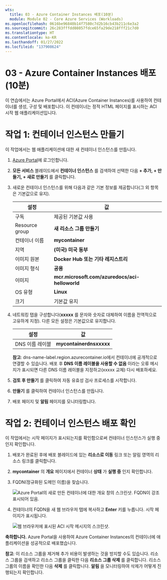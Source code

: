 ```yaml
---
wts:
  title: 03 - Azure Container Instances 배포(10분)
  module: Module 02 - Core Azure Services (Workloads)
ms.openlocfilehash: 0616be96840b14f7580c7d2b16cb43b211c6e3a2
ms.sourcegitcommit: 26c283fffdd08057fdce65fa29de218fff21c7d0
ms.translationtype: HT
ms.contentlocale: ko-KR
ms.lasthandoff: 01/27/2022
ms.locfileid: "137908624"
---
```

# <a name="03---deploy-azure-container-instances-10-min"></a>03 - Azure Container Instances 배포(10분)

이 연습에서는 Azure Portal에서 ACI(Azure Container Instances)를 사용하여 컨테이너를 생성, 구성 및 배포합니다. 이 컨테이너는 정적 HTML 페이지를 표시하는 ACI 시작 웹 애플리케이션입니다. 

# <a name="task-1-create-a-container-instance"></a>작업 1: 컨테이너 인스턴스 만들기 

이 작업에서는 웹 애플리케이션에 대한 새 컨테이너 인스턴스를 만듭니다.  

1. [Azure Portal](https://portal.azure.com)에 로그인합니다.

2. **모든 서비스** 블레이드에서 **컨테이너 인스턴스** 를 검색하여 선택한 다음 **+ 추가, + 만들기, + 새로 만들기** 를 클릭합니다. 

3. 새로운 컨테이너 인스턴스를 위해 다음과 같은 기본 정보를 제공합니다(그 외 항목은 기본값으로 유지). 

    | 설정| 값|
    |----|----|
    | 구독 | 제공된 기본값 사용 |
    | Resource group | **새 리소스 그룹 만들기** |
    | 컨테이너 이름| **mycontainer**|
    | 지역 | **(미국) 미국 동부** |
    | 이미지 원본| **Docker Hub 또는 기타 레지스트리**|
    | 이미지 형식| **공용**|
    | 이미지| **mcr.microsoft.com/azuredocs/aci-helloworld**|
    | OS 유형| **Linux** |
    | 크기| 기본값 유지|


4. 네트워킹 탭을 구성합니다(**xxxxx** 를 문자와 숫자로 대체하여 이름을 전역적으로 고유하게 지정). 다른 모든 설정은 기본값으로 유지합니다.

    | 설정| 값|
    |--|--|
    | DNS 이름 레이블| **mycontainerdnsxxxxx** |

    
    **참고**: dns-name-label.region.azurecontainer.io에서 컨테이너에 공개적으로 연결할 수 있습니다. 배포 후 **DNS 이름 레이블을 사용할 수 없음** 이라는 오류 메시지가 표시되면 다른 DNS 이름 레이블을 지정하고(xxxxx 교체) 다시 배포하세요. 

5. **검토 후 만들기** 를 클릭하여 자동 유효성 검사 프로세스를 시작합니다.

6. **만들기** 를 클릭하여 컨테이너 인스턴스를 만듭니다. 

7. 배포 페이지 및 **알림** 페이지를 모니터링합니다. 


# <a name="task-2-verify-deployment-of-the-container-instance"></a>작업 2: 컨테이너 인스턴스 배포 확인

이 작업에서는 시작 페이지가 표시되는지를 확인함으로써 컨테이너 인스턴스가 실행 중인지 확인합니다.

1. 배포가 완료된 후에 배포 블레이드에 있는 **리소스로 이동** 링크 또는 알림 영역의 리소스 링크를 클릭합니다.

2. **mycontainer** 의 **개요** 페이지에서 컨테이너 **상태** 가 **실행 중** 인지 확인합니다. 

3. FQDN(정규화된 도메인 이름)을 찾습니다.

    ![Azure Portal의 새로 만든 컨테이너에 대한 개요 창의 스크린샷. FQDN이 강조 표시되어 있음. ](../images/0202.png)

2. 컨테이너의 FQDN을 새 웹 브라우저 탭에 복사하고 **Enter** 키를 누릅니다. 시작 페이지가 표시됩니다. 

    ![웹 브라우저에 표시된 ACI 시작 메시지의 스크린샷.](../images/0203.png)


**축하합니다.** Azure Portal을 사용하여 Azure Container Instances의 컨테이너에 애플리케이션을 성공적으로 배포했습니다.

**참고**: 이 리소스 그룹을 제거해 추가 비용이 발생하는 것을 방지할 수도 있습니다. 리소스 그룹을 검색하고 리소스 그룹을 클릭한 다음 **리소스 그룹 삭제** 를 클릭합니다. 리소스 그룹의 이름을 확인한 다음 **삭제** 를 클릭합니다. **알림** 을 모니터링하여 삭제가 어떻게 진행되는지 확인합니다.
